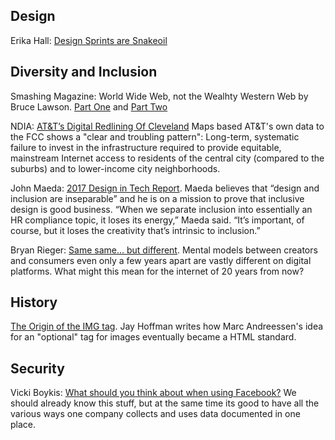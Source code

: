 ## Design
Erika Hall: [Design Sprints are Snakeoil](https://medium.com/research-things/design-sprints-are-snake-oil-fd6f8e385a27#.5j06fzk3b)

## Diversity and Inclusion
Smashing Magazine: World Wide Web, not the Wealhty Western Web by Bruce Lawson. [Part One](https://www.smashingmagazine.com/2017/03/world-wide-web-not-wealthy-western-web-part-1/) and [Part Two](https://www.smashingmagazine.com/2017/03/world-wide-web-not-wealthy-western-web-part-2/)

NDIA: [AT&T’s Digital Redlining Of Cleveland](https://digitalinclusion.org/blog/2017/03/10/atts-digital-redlining-of-cleveland/) Maps based AT&T's own data to the FCC shows a "clear and troubling pattern": Long-term, systematic failure to invest in the infrastructure required to provide equitable, mainstream Internet access to residents of the central city (compared to the suburbs) and to lower-income city neighborhoods.

John Maeda: [2017 Design in Tech Report](https://designintechreport.wordpress.com/). Maeda believes that “design and inclusion are inseparable” and he is on a mission to prove that inclusive design is good business. “When we separate inclusion into essentially an HR compliance topic, it loses its energy,” Maeda said. “It’s important, of course, but it loses the creativity that’s intrinsic to inclusion.” 

Bryan Rieger: [Same same... but different](https://medium.com/@bryanrieger/same-same-but-different-ea8f872a54f#.970osmhb4). Mental models between creators and consumers even only a few years apart are vastly different on digital platforms. What might this mean for the internet of 20 years from now?

## History
[The Origin of the IMG tag](http://thehistoryoftheweb.com/the-origin-of-the-img-tag/). Jay Hoffman writes how Marc Andreessen's idea for an "optional" tag for images eventually became a HTML standard.

## Security
Vicki Boykis: [What should you think about when using Facebook?](https://veekaybee.github.io/facebook-is-collecting-this/) We should already know this stuff, but at the same time its good to have all the various ways one company collects and uses data documented in one place.
